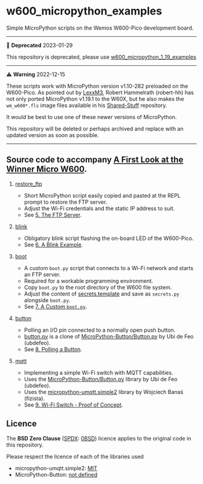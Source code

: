 # w600_micropython_examples
Simple MicroPython scripts on the Wemos W600-Pico development board.

---

:red_circle: **Deprecated** 2023-01-29

This repository is deprecated, please use [w600_micropython_1_19_examples](https://github.com/sigmdel/w600_micropython_1_19_examples)

---

:warning: **Warning** 2022-12-15

These scripts work with MicroPython version v1.10-282 preloaded on the W600-Pico. As pointed out by [LexxM3](https://github.com/sigmdel/w600_micropython_examples/issues/1), Robert Hammelrath (robert-hh) has not only ported MicroPython v1.19.1 to the W60X, but he also makes the `wm_w600*.fls` image files available in his [Shared-Stuff](https://github.com/robert-hh/Shared-Stuff) repository.

It would be best to use one of these newer versions of MicroPython.

This repository will be deleted or perhaps archived and replace with an updated version as soon as possible.


---

## Source code to accompany [A First Look at the Winner Micro W600](https://sigmdel.ca/michel/ha/w600/first_look_w600_en.html).


1. [restore_ftp](restore_ftp/restore_ftp.py)

    - Short MicroPython script easily copied and pasted at the REPL prompt to restore the FTP server. 
    - Adjust the Wi-Fi credentials and the static IP address to suit. 
    - See [5. The FTP Server](https://sigmdel.ca/michel/ha/w600/first_look_w600_en.html#ftp).

1. [blink](blink/main.py)
    
    - Obligatory blink script flashing the on-board LED of the W600-Pico.
    - See [6. A Blink Example](https://sigmdel.ca/michel/ha/w600/first_look_w600_en.htmll#blink).

1. [boot](boot/boot.py)

    - A custom `boot.py` script that connects to a Wi-Fi network and starts an FTP server.
    - Required for a workable programming environment.
    - Copy `boot.py` to the root directory of the W600 file system.
    - Adjust the content of [secrets.template](boot/secrets.template) and save as `secrets.py` alongside `boot.py`.
    - See [7. A Custom `boot.py`](https://sigmdel.ca/michel/ha/w600/first_look_w600_en.htmll#boot_py).


1. [button](button/main.py)

    - Polling an I/O pin connected to a normally open push button.
    - [button.py](button/button.py) is a clone of [MicroPython-Button/Button.py](https://github.com/ubidefeo/MicroPython-Button) by Ubi de Feo (ubdefeo).
    - See [8. Polling a Button](https://sigmdel.ca/michel/ha/w600/first_look_w600_en.htmll#workflow).

1. [mqtt](mqtt/main.py)

    - Implementing a simple Wi-Fi switch with MQTT capabilities.
    - Uses the [MicroPython-Button/Button.py](https://github.com/ubidefeo/MicroPython-Button) library by Ubi de Feo (ubdefeo).
    - Uses the [micropython-umqtt.simple2](https://github.com/fizista/micropython-umqtt.simple2) library by Wojciech Banaś (fizista).
    - See [9. Wi-Fi Switch - Proof of Concept](http://localhost/michel/ha/w600/first_look_w600_en.htmll#wifi_switch).


## Licence

The **BSD Zero Clause** ([SPDX](https://spdx.dev/): [0BSD](https://spdx.org/licenses/0BSD.html)) licence applies to the original code in this repository. 

Please respect the licence of each of the libraries used 
  - micropython-umqtt.simple2: [MIT](https://github.com/fizista/micropython-umqtt.simple2/blob/master/LICENSE)
  - MicroPython-Button: [not defined](https://github.com/ubidefeo/MicroPython-Button)
